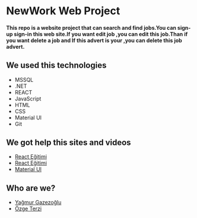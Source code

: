 # NewWork Web Project

#### This repo is a website project that can search and find jobs.You can sign-up sign-in this web site.If you want edit job ,you can edit this job.Than if you want delete a job and If this advert is your ,you can delete this job advert.

## We used this technologies
* MSSQL
* .NET 
* REACT
* JavaScript
* HTML
* CSS 
* Material UI
* Git

## We got help this sites and videos
* [React Eğitimi](https://www.youtube.com/watch?v=jig4GPO7OTo&list=PL-Hkw4CrSVq_eyixSZ4sVI1x6d7akLpsy&ab_channel=ArinYazilim)
* [React Eğitimi](https://www.youtube.com/watch?v=lNfBlYAk3Lw&list=PLIHume2cwmHeydP0GkOzSxJHT1ph1BrWj&ab_channel=Yaz%C4%B1l%C4%B1mBilimi)
* [Material UI](https://mui.com/material-ui/react-checkbox/)

## Who are we?
- [Yağmur Gazezoğlu](https://github.com/ygazez)
- [Özge Terzi](https://github.com/ozgeterz)


